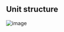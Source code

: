 ## Unit structure

![image](https://github.com/adeleke123/I4GCybersecurity/assets/51156057/6188d3f9-8f29-4b05-9679-c1751ba62a32)

